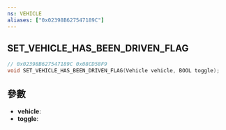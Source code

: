 ```yaml
---
ns: VEHICLE
aliases: ["0x02398B627547189C"]
---
```

## SET_VEHICLE_HAS_BEEN_DRIVEN_FLAG

```c
// 0x02398B627547189C 0x08CD58F9
void SET_VEHICLE_HAS_BEEN_DRIVEN_FLAG(Vehicle vehicle, BOOL toggle);
```


## 參數
* **vehicle**: 
* **toggle**: 

